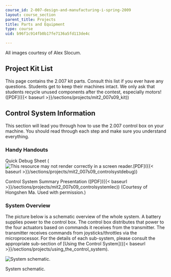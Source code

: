 ```yaml
---
course_id: 2-007-design-and-manufacturing-i-spring-2009
layout: course_section
parent_title: Projects
title: Parts and Equipment
type: course
uid: b96f1c914fb0b17fe7136a5fd113de4c

---
```


All images courtesy of Alex Slocum.

Project Kit List
----------------

This page contains the 2.007 kit parts. Consult this list if you ever have any questions. Students get to keep their machines intact. We only ask that students recycle unused components after the contest, especially motors! ([PDF]({{< baseurl >}}/sections/projects/mit2_007s09_kit))

Control System Information
--------------------------

This section will lead you through how to use the 2.007 control box on your machine. You should read through each step and make sure you understand everything.

### Handy Handouts

Quick Debug Sheet (![This resource may not render correctly in a screen reader.](/images/inacessible.gif)[PDF]({{< baseurl >}}/sections/projects/mit2_007s09_controlsystdebug))

Control System Summary Presentation ([PDF]({{< baseurl >}}/sections/projects/mit2_007s09_controlsystemlec)) (Courtesy of Hongshen Ma. Used with permission.)

### System Overview

The picture below is a schematic overview of the whole system. A battery supplies power to the control box. The control box distributes that power to the four actuators based on commands it receives from the transmitter. The transmitter receives commands from joysticks/throttles via the microprocessor. For the details of each sub-system, please consult the appropriate sub-section of [Using the Control System]({{< baseurl >}}/sections/projects/using_the_control_system).

![System schematic.](/courses/mechanical-engineering/2-007-design-and-manufacturing-i-spring-2009/projects/system_schematic.jpg)

System schematic.